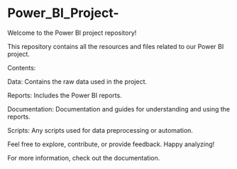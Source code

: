 # Power_BI_Project-
Welcome to the Power BI project repository! 

This repository contains all the resources and files related to our Power BI project.

Contents:

Data: Contains the raw data used in the project.

Reports: Includes the Power BI reports.

Documentation: Documentation and guides for understanding and using the reports.

Scripts: Any scripts used for data preprocessing or automation.


Feel free to explore, contribute, or provide feedback. Happy analyzing!


For more information, check out the documentation.
